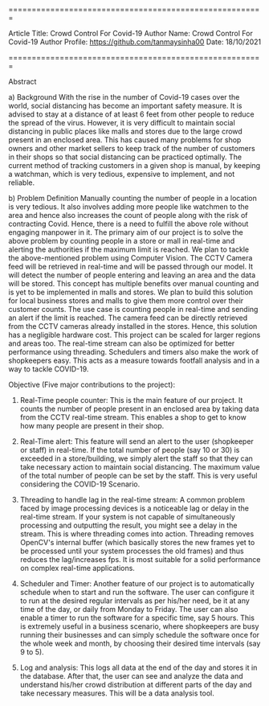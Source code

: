 
=======================================================

Article Title: Crowd Control For Covid-19 
Author Name: Crowd Control For Covid-19 
Author Profile: https://github.com/tanmaysinha00
Date: 18/10/2021

=======================================================

Abstract
					
a) Background 
With the rise in the number of Covid-19 cases over the world, social distancing has become an important safety measure. 
It is advised to stay at a distance of at least 6 feet from other people to reduce the spread of the virus. 
However, it is very difficult to maintain social distancing in public places like malls and stores due to the large crowd present in an enclosed area.
This has caused many problems for shop owners and other market sellers to keep track of the number of customers in their shops so that social distancing can be practiced optimally.
The current method of tracking customers in a given shop is manual, by keeping a watchman, which is very tedious, expensive to implement, and not reliable.

b) Problem Definition 
Manually counting the number of people in a location is very tedious.
It also involves adding more people like watchmen to the area and hence also increases the count of people along with the risk of contracting Covid. 
Hence, there is a need to fulfill the above role without engaging manpower in it. 
The primary aim of our project is to solve the above problem by counting people in a store or mall in real-time and alerting the authorities if the maximum limit is reached. 
We plan to tackle the above-mentioned problem using Computer Vision. The CCTV Camera feed will be retrieved in real-time and will be passed through our model. 
It will detect the number of people entering and leaving an area and the data will be stored. This concept has multiple benefits over manual counting and is yet to be implemented in malls and stores. 
We plan to build this solution for local business stores and malls to give them more control over their customer counts. The use case is counting people in real-time and sending an alert if the limit is reached. 
The camera feed can be directly retrieved from the CCTV cameras already installed in the stores. Hence, this solution has a negligible hardware cost. This project can be scaled for larger regions and areas too. 
The real-time stream can also be optimized for better performance using threading. Schedulers and timers also make the work of shopkeepers easy. 
This acts as a measure towards footfall analysis and in a way to tackle COVID-19.




Objective (Five major contributions to the project):

1. Real-Time people counter:
This is the main feature of our project. It counts the number of people present in an enclosed
area by taking data from the CCTV real-time stream. This enables a shop to get to know how
many people are present in their shop.

2. Real-Time alert:
This feature will send an alert to the user (shopkeeper or staff) in real-time. If the total
number of people (say 10 or 30) is exceeded in a store/building, we simply alert the staff so
that they can take necessary action to maintain social distancing. The maximum value of the
total number of people can be set by the staff. This is very useful considering the COVID-19
Scenario.

3. Threading to handle lag in the real-time stream:
A common problem faced by image processing devices is a noticeable lag or delay in the
real-time stream. If your system is not capable of simultaneously processing and outputting
the result, you might see a delay in the stream. This is where threading comes into action.
Threading removes OpenCV's internal buffer (which basically stores the new frames yet to
be processed until your system processes the old frames) and thus reduces the lag/increases
fps. It is most suitable for a solid performance on complex real-time applications.

4. Scheduler and Timer:
Another feature of our project is to automatically schedule when to start and run the
software. The user can configure it to run at the desired regular intervals as per his/her need,
be it at any time of the day, or daily from Monday to Friday. The user can also enable a timer
to run the software for a specific time, say 5 hours.
This is extremely useful in a business scenario, where shopkeepers are busy running their
businesses and can simply schedule the software once for the whole week and month, by
choosing their desired time intervals (say 9 to 5).

5. Log and analysis:
This logs all data at the end of the day and stores it in the database. After that, the user can
see and analyze the data and understand his/her crowd distribution at different parts of the
day and take necessary measures. This will be a data analysis tool.



